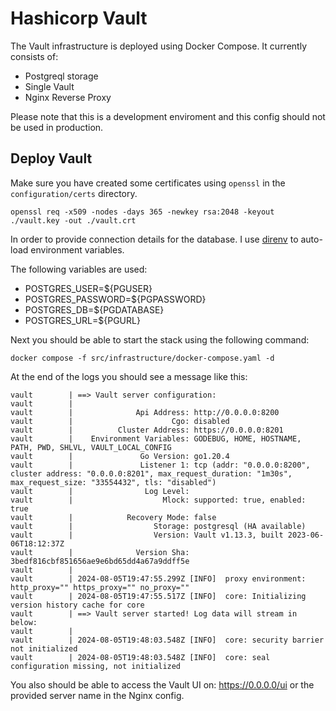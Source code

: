 # Hashicorp Vault

The Vault infrastructure is deployed using Docker Compose. It currently consists of:

- Postgreql storage
- Single Vault
- Nginx Reverse Proxy

Please note that this is a development enviroment and this config should not be used in production.

## Deploy Vault

Make sure you have created some certificates using `openssl` in the `configuration/certs` directory.

```ssh
openssl req -x509 -nodes -days 365 -newkey rsa:2048 -keyout ./vault.key -out ./vault.crt
```

In order to provide connection details for the database. I use [direnv](https://github.com/direnv/direnv) to auto-load environment variables.

The following variables are used:

- POSTGRES_USER=${PGUSER}
- POSTGRES_PASSWORD=${PGPASSWORD}
- POSTGRES_DB=${PGDATABASE}
- POSTGRES_URL=${PGURL}

Next you should be able to start the stack using the following command:

```ssh
docker compose -f src/infrastructure/docker-compose.yaml -d
```

At the end of the logs you should see a message like this:

```
vault        | ==> Vault server configuration:
vault        |
vault        |              Api Address: http://0.0.0.0:8200
vault        |                      Cgo: disabled
vault        |          Cluster Address: https://0.0.0.0:8201
vault        |    Environment Variables: GODEBUG, HOME, HOSTNAME, PATH, PWD, SHLVL, VAULT_LOCAL_CONFIG
vault        |               Go Version: go1.20.4
vault        |               Listener 1: tcp (addr: "0.0.0.0:8200", cluster address: "0.0.0.0:8201", max_request_duration: "1m30s", max_request_size: "33554432", tls: "disabled")
vault        |                Log Level:
vault        |                    Mlock: supported: true, enabled: true
vault        |            Recovery Mode: false
vault        |                  Storage: postgresql (HA available)
vault        |                  Version: Vault v1.13.3, built 2023-06-06T18:12:37Z
vault        |              Version Sha: 3bedf816cbf851656ae9e6bd65dd4a67a9ddff5e
vault        |
vault        | 2024-08-05T19:47:55.299Z [INFO]  proxy environment: http_proxy="" https_proxy="" no_proxy=""
vault        | 2024-08-05T19:47:55.517Z [INFO]  core: Initializing version history cache for core
vault        | ==> Vault server started! Log data will stream in below:
vault        |
vault        | 2024-08-05T19:48:03.548Z [INFO]  core: security barrier not initialized
vault        | 2024-08-05T19:48:03.548Z [INFO]  core: seal configuration missing, not initialized
```

You also should be able to access the Vault UI on: https://0.0.0.0/ui or the provided server name in the Nginx config.
